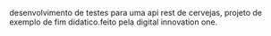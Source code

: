 desenvolvimento de testes para uma api rest de cervejas, projeto de exemplo de fim didatico.feito pela digital innovation one.


